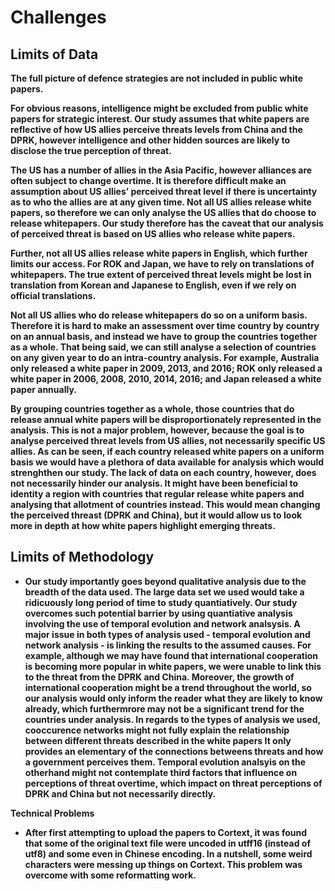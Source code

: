 # Challenges

## Limits of Data

<b>The full picture of defence strategies are not included in public white papers.<b>

For obvious reasons, intelligence might be excluded from public white papers for strategic interest. Our study assumes that white papers are reflective of how US allies perceive threats levels from China and the DPRK, however intelligence and other hidden sources are likely to disclose the true perception of threat. 

<b>The US has a number of allies in the Asia Pacific, however alliances are often subject to change overtime.<b> It is therefore difficult make an assumption about US allies’ perceived threat level if there is uncertainty as to who the allies are at any given time. Not all US allies release white papers, so therefore we can only analyse the US allies that do choose to release whitepapers. Our study therefore has the caveat that our analysis of perceived threat is based on US allies who release white papers. 

<b>Further, not all US allies release white papers in English, which further limits our access.<b> For ROK and Japan, we have to rely on translations of whitepapers. The true extent of perceived threat levels might be lost in translation from Korean and Japanese to English, even if we rely on official translations. 

<b>Not all US allies who do release whitepapers do so on a uniform basis.<b> Therefore it is hard to make an assessment over time country by country on an annual basis, and instead we have to group the countries together as a whole. That being said, we can still analyse a selection of countries on any given year to do an intra-country analysis. For example, Australia only released a white paper in 2009, 2013, and 2016; ROK only released a white paper in 2006, 2008, 2010, 2014, 2016; and Japan released a white paper annually. 

<b>By grouping countries together as a whole, those countries that do release annual white papers will be disproportionately represented in the analysis.<b> This is not a major problem, however, because the goal is to analyse perceived threat levels from US allies, not necessarily specific US allies. As can be seen, if each country released white papers on a uniform basis we would have a plethora of data available for analysis which would strenghthen our study. The lack of data on each country, however, does not necessarily hinder our analysis. It might have been beneficial to identity a region with countries that regular release white papers and analysing that allotment of countries instead. This would mean changing the perceived threast (DPRK and China), but it would allow us to look more in depth at how white papers highlight emerging threats. 

## Limits of Methodology

- Our study importantly goes beyond qualitative analysis due to the breadth of the data used. The large data set we used would take a ridicuously long period of time to study quantiatively. Our study overcomes such potential barrier by using quantiative analysis involving the use of temporal evolution and network analsysis. A major issue in both types of analysis used - temporal evolution and network analysis - is linking the results to the assumed causes. For example, although we may have found that international cooperation is becoming more popular in white papers, we were unable to link this to the threat from the DPRK and China. Moreover, the growth of international cooperation might be a trend throughout the world, so our analysis would only inform the reader what they are likely to know already, which furthermrore may not be a significant trend for the countries under analysis. In regards to the types of analysis we used, cooccurence networks might not fully explain the relationship between different threats described in the white papers It only provides an elementary of the connections betweens threats and how a government perceives them. Temporal evolution analsyis on the otherhand might not contemplate third factors that influence on perceptions of threat overtime, which impact on threat perceptions of DPRK and China but not necessarily directly. 

<b>Technical Problems</b>
- After first attempting to upload the papers to Cortext, it was found that some of the original text file were uncoded in utff16 (instead of utf8) and some even in Chinese encoding. In a nutshell, some weird characters were messing up things on Cortext. This problem was overcome with some reformatting work.


